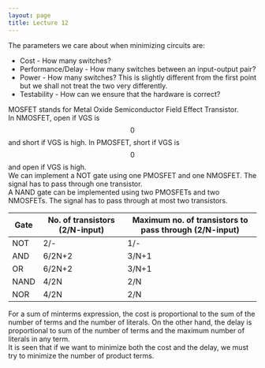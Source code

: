 ```yaml
---
layout: page
title: Lecture 12
---
```


<script type="text/javascript" async src="https://cdnjs.cloudflare.com/ajax/libs/mathjax/2.7.5/latest.js?config=TeX-MML-AM_CHTML" async></script> 

The parameters we care about when minimizing circuits are:
* Cost - How many switches?
* Performance/Delay - How many switches between an input-output pair?
* Power - How many switches? This is slightly different from the first point but we shall not treat the two very differently.
* Testability - How can we ensure that the hardware is correct?

MOSFET stands for Metal Oxide Semiconductor Field Effect Transistor.    
In NMOSFET, open if VGS is $$0$$ and short if VGS is high. In PMOSFET, short if VGS is $$0$$ and open if VGS is high.    
We can implement a NOT gate using one PMOSFET and one NMOSFET. The signal has to pass through one transistor.    
A NAND gate can be implemented using two PMOSFETs and two NMOSFETs. The signal has to pass through at most two transistors.

| Gate | No. of transistors (2/N-input) | Maximum no. of transistors to pass through (2/N-input) |
|------|-----------------------------------|-----------------------------------------------------------|
| NOT  | 2/-                               | 1/-                                                       |
| AND  | 6/2N+2                            | 3/N+1                                                     |
| OR   | 6/2N+2                            | 3/N+1                                                     |
| NAND | 4/2N                              | 2/N                                                       |
| NOR  | 4/2N                              | 2/N                                                       |

For a sum of minterms expression, the cost is proportional to the sum of the number of terms and the number of literals. On the other hand, the delay is proportional to sum of the number of terms and the maximum number of literals in any term.    
It is seen that if we want to minimize both the cost and the delay, we must try to minimize the number of product terms.